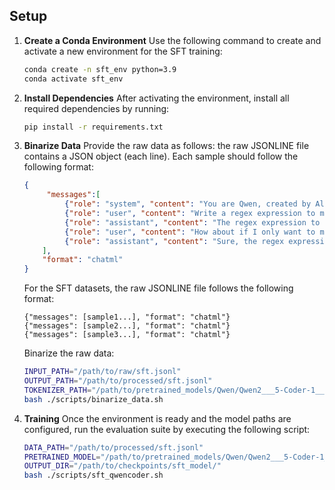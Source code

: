 ## Setup

1. **Create a Conda Environment**
   Use the following command to create and activate a new environment for the SFT training:
   
   ```bash
   conda create -n sft_env python=3.9
   conda activate sft_env
   ```
2. **Install Dependencies**
   After activating the environment, install all required dependencies by running:
   
   ```bash
   pip install -r requirements.txt
   ```
3. **Binarize Data**
   Provide the raw data as follows:
   the raw JSONLINE file contains a JSON object (each line). Each sample should follow the following format:
   ```json
   {
        "messages":[
            {"role": "system", "content": "You are Qwen, created by Alibaba Cloud. You are a helpful assistant."},
            {"role": "user", "content": "Write a regex expression to match any letter of the alphabet"},
            {"role": "assistant", "content": "The regex expression to match any letter of the alphabet (either in uppercase or lowercase) is: \n\n```regex\n[a-zA-Z]\n```"},
            {"role": "user", "content": "How about if I only want to match uppercase letters? Can you modify the regex expression for that?"},
            {"role": "assistant", "content": "Sure, the regex expression to match any uppercase letter of the alphabet is:\n\n```regex\n[A-Z]\n```"}
       ],
       "format": "chatml"
   }
   ```
   For the SFT datasets, the raw JSONLINE file follows the following format:
   ```
   {"messages": [sample1...], "format": "chatml"}
   {"messages": [sample2...], "format": "chatml"}
   {"messages": [sample3...], "format": "chatml"}
   ```
   Binarize the raw data:
   
   ```bash
   INPUT_PATH="/path/to/raw/sft.jsonl"
   OUTPUT_PATH="/path/to/processed/sft.jsonl"
   TOKENIZER_PATH="/path/to/pretrained_models/Qwen/Qwen2___5-Coder-1___5B/"
   bash ./scripts/binarize_data.sh 
   ```
5. **Training**
   Once the environment is ready and the model paths are configured, run the evaluation suite by executing the following script:
   
   ```bash
   DATA_PATH="/path/to/processed/sft.jsonl"
   PRETRAINED_MODEL="/path/to/pretrained_models/Qwen/Qwen2___5-Coder-1___5B/"
   OUTPUT_DIR="/path/to/checkpoints/sft_model/"
   bash ./scripts/sft_qwencoder.sh
   ```


